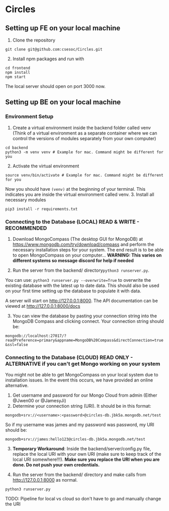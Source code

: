 # Circles

## Setting up FE on your local machine 

1. Clone the repository 

```
git clone git@github.com:csesoc/Circles.git
```

2. Install npm packages and run with 

```
cd frontend
npm install 
npm start
``` 

The local server should open on port 3000 now. 

## Setting up BE on your local machine

### Environment Setup
1. Create a virtual environment inside the backend folder called venv (Think of a virtual environment as a separate container where we can control the versions of modules separately from your own computer)
```
cd backend
python3 -m venv venv # Example for mac. Command might be different for you
```
2. Activate the virtual environment
```
source venv/bin/activate # Example for mac. Command might be different for you
```
Now you should have `(venv)` at the beginning of your terminal. This indicates you are inside the virtual environment called venv.
3. Install all necessary modules
```
pip3 install -r requirements.txt
```

### Connecting to the Database (LOCAL) READ & WRITE - RECOMMENDED
1. Download MongoCompass (The desktop GUI for MongoDB) at https://www.mongodb.com/try/download/compass and perform the necessary installation steps for your system. The end result is to be able to open MongoCompass on your computer... **WARNING: This varies on different systems so message discord for help if needed**

2. Run the server from the backend/ directory```python3 runserver.py```.

You can use: ```python3 runserver.py --overwrite=True``` to overwrite the existing database with the latest up to date data. This should also be used on your first time setting up the database to populate it with data.

A server will start on http://127.0.0.1:8000. The API documentation can be viewed at http://127.0.0.1:8000/docs

3. You can view the database by pasting your connection string into the MongoDB Compass and clicking connect. Your connection string should be:

```mongodb://localhost:27017/?readPreference=primary&appname=MongoDB%20Compass&directConnection=true&ssl=false```


### Connecting to the Database (CLOUD) READ ONLY - ALTERNATIVE if you can't get Mongo working on your system
You might not be able to get MongoCompass on your local system due to installation issues. In the event this occurs, we have provided an online alternative.

1. Get username and password for our Mongo Cloud from admin (Either @Jwen00 or @JamesyJi)
2. Determine your connection string (URI). It should be in this format:

```
mongodb+srv://<username>:<password>@circles-db.jbk5a.mongodb.net/test
```

So if my username was james and my password was password, my URI should be:

```
mongodb+srv://james:hello123@circles-db.jbk5a.mongodb.net/test
```

3. **Temporary Workaround**: Inside the backend/server/config.py file, replace the local URI with your own URI (make sure to keep track of the local URI somewhere!!!). **Make sure you replace the URI when you are done. Do not push your own credentials.**

4. Run the server from the backend/ directory and make calls from http://127.0.0.1:8000 as normal.

```python3 runserver.py```


TODO: Pipeline for local vs cloud so don't have to go and manually change the URI
